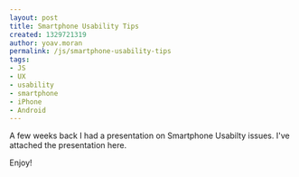 ```yaml
---
layout: post
title: Smartphone Usability Tips
created: 1329721319
author: yoav.moran
permalink: /js/smartphone-usability-tips
tags:
- JS
- UX
- usability
- smartphone
- iPhone
- Android
---
```

<p>A few weeks back I had a presentation on Smartphone Usabilty issues.&nbsp;I've attached the presentation here.</p>
<p>Enjoy!</p>
